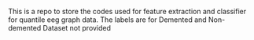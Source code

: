 This is a repo to store the codes used for feature extraction and classifier for quantile eeg graph data. 
The labels are for Demented and Non-demented
Dataset not provided
